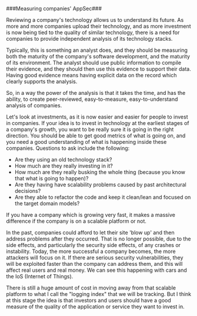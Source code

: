 ###Measuring companies' AppSec###

Reviewing a company's technology allows us to understand its future. As more and more companies upload their technology, and as more investment is now being tied to the quality of similar technology, there is a need for companies to provide independent analysis of its technology stacks.

Typically, this is something an analyst does, and they should be measuring both the maturity of the company's software development, and the maturity of its environment. The analyst should use public information to compile their evidence, and they should then use this evidence to support their data. Having good evidence means having explicit data on the record which clearly supports the analysis. 

So, in a way the power of the analysis is that it takes the time, and has the ability, to create peer-reviewed, easy-to-measure, easy-to-understand analysis of companies.

Let's look at investments, as it is now easier and easier for people to invest in companies. If your idea is to invest in technology at the earliest stages of a company's growth, you want to be really sure it is going in the right direction. You should be able to get good metrics of what is going on, and you need a good understanding of what is happening inside these companies. Questions to ask include the following:

 - Are they using an old technology stack?
 - How much are they really investing in it?
 - How much are they really busking the whole thing (because you know that what is going to happen)?
 - Are they having have scalability problems caused by past architectural decisions?
 - Are they able to refactor the code and keep it clean/lean and focused on the target domain models?
 
If you have a company which is growing very fast, it makes a massive difference if the company is on a scalable platform or not. 

In the past, companies could afford to let their site 'blow up' and then address problems after they occurred. That is no longer possible, due to the side effects, and particularly the security side effects, of any crashes or instability. Today, the more successful a company becomes, the more attackers will focus on it. If there are serious security vulnerabilities, they will be exploited faster than the company can address them, and this will affect real users and real money. We can see this happening with cars and the IoS (Internet of Things).

There is still a huge amount of cost in moving away from that scalable platform to what I call the "logging index" that we will be tracking. But I think at this stage the idea is that investors and users should have a good measure of the quality of the application or service they want to invest in.

